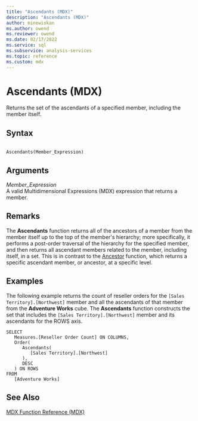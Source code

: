 ```yaml
---
title: "Ascendants (MDX)"
description: "Ascendants (MDX)"
author: minewiskan
ms.author: owend
ms.reviewer: owend
ms.date: 02/17/2022
ms.service: sql
ms.subservice: analysis-services
ms.topic: reference
ms.custom: mdx
---
```

# Ascendants (MDX)


  Returns the set of the ascendants of a specified member, including the member itself.  
  
## Syntax  
  
```  
  
Ascendants(Member_Expression)  
```  
  
## Arguments  
 *Member_Expression*  
 A valid Multidimensional Expressions (MDX) expression that returns a member.  
  
## Remarks  
 The **Ascendants** function returns all of the ancestors of a member from the member itself up to the top of the member's hierarchy; more specifically, it performs a post-order traversal of the hierarchy for the specified member, and then returns all ascendant members related to the member, including itself, in a set. This is in contrast to the [Ancestor](../mdx/ancestor-mdx.md) function, which returns a specific ascendant member, or ancestor, at a specific level.  
  
## Examples  
 The following example returns the count of reseller orders for the `[Sales Territory].[Northwest]` member and all the ascendants of that member from the **Adventure Works** cube. The **Ascendants** function constructs the set that includes the `[Sales Territory].[Northwest]` member and its ascendants for the ROWS axis.  
  
```  
SELECT  
   Measures.[Reseller Order Count] ON COLUMNS,  
   Order(  
      Ascendants(  
         [Sales Territory].[Northwest]  
      ),  
      DESC  
   ) ON ROWS  
FROM  
   [Adventure Works]  
```  
  
## See Also  
 [MDX Function Reference &#40;MDX&#41;](../mdx/mdx-function-reference-mdx.md)  
  
  

